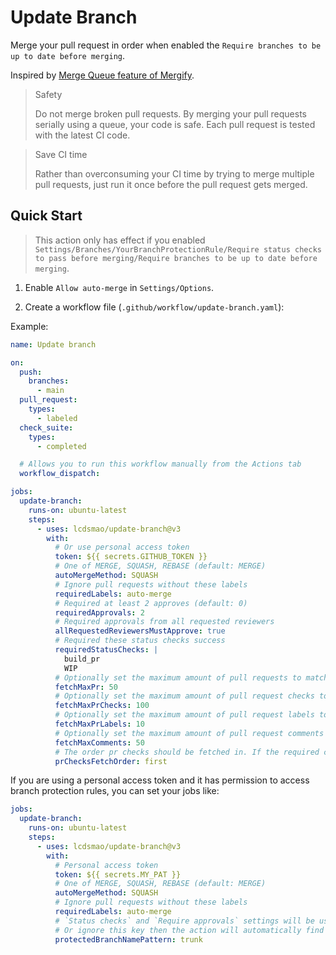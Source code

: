# Update Branch

Merge your pull request in order when enabled the `Require branches to be up to date before merging`.

Inspired by [Merge Queue feature of Mergify](https://mergify.io/features/merge-queue).

> Safety
>
> Do not merge broken pull requests. By merging your pull requests serially using a queue, your code is safe. Each pull request is tested with the latest CI code.

> Save CI time
>
> Rather than overconsuming your CI time by trying to merge multiple pull requests, just run it once before the pull request gets merged.

## Quick Start

> This action only has effect if you enabled `Settings/Branches/YourBranchProtectionRule/Require status checks to pass before merging/Require branches to be up to date before merging`.

1. Enable `Allow auto-merge` in `Settings/Options`.

2. Create a workflow file (`.github/workflow/update-branch.yaml`):

Example:

```yaml
name: Update branch

on:
  push:
    branches:
      - main
  pull_request:
    types:
      - labeled
  check_suite:
    types:
      - completed

  # Allows you to run this workflow manually from the Actions tab
  workflow_dispatch:

jobs:
  update-branch:
    runs-on: ubuntu-latest
    steps:
      - uses: lcdsmao/update-branch@v3
        with:
          # Or use personal access token
          token: ${{ secrets.GITHUB_TOKEN }}
          # One of MERGE, SQUASH, REBASE (default: MERGE)
          autoMergeMethod: SQUASH
          # Ignore pull requests without these labels
          requiredLabels: auto-merge
          # Required at least 2 approves (default: 0)
          requiredApprovals: 2
          # Required approvals from all requested reviewers
          allRequestedReviewersMustApprove: true
          # Required these status checks success
          requiredStatusChecks: |
            build_pr
            WIP
          # Optionally set the maximum amount of pull requests to match against (default: 50)
          fetchMaxPr: 50
          # Optionally set the maximum amount of pull request checks to fetch (default: 100)
          fetchMaxPrChecks: 100
          # Optionally set the maximum amount of pull request labels to fetch (default: 10)
          fetchMaxPrLabels: 10
          # Optionally set the maximum amount of pull request comments to fetch (default: 50)
          fetchMaxComments: 50
          # The order pr checks should be fetched in. If the required checks are the last ones, consider setting to "last"
          prChecksFetchOrder: first
```

If you are using a personal access token and it has permission to access branch protection rules, you can set your jobs like:

```yaml
jobs:
  update-branch:
    runs-on: ubuntu-latest
    steps:
      - uses: lcdsmao/update-branch@v3
        with:
          # Personal access token
          token: ${{ secrets.MY_PAT }}
          # One of MERGE, SQUASH, REBASE (default: MERGE)
          autoMergeMethod: SQUASH
          # Ignore pull requests without these labels
          requiredLabels: auto-merge
          # `Status checks` and `Require approvals` settings will be used
          # Or ignore this key then the action will automatically find main or master branch protection rule
          protectedBranchNamePattern: trunk
```

